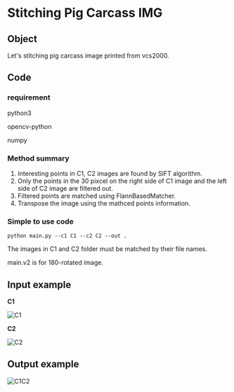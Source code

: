 # Stitching Pig Carcass IMG

## Object

Let's stitching pig carcass image printed from vcs2000.

## Code
### requirement

python3

opencv-python

numpy

### Method summary
1. Interesting points in C1, C2 images are found by SIFT algorithm.
2. Only the points in the 30 pixcel on the right side of C1 image and the left side of C2 image are filtered out.
3. Filtered points are matched using FlannBasedMatcher.
4. Transpose the image using the mathced points information.
### Simple to use code
```
python main.py --c1 C1 --c2 C2 --out .
```
The images in C1 and C2 folder must be matched by their file names.

main.v2 is for 180-rotated image.

## Input example
**C1**

![C1](https://user-images.githubusercontent.com/71325306/97154516-4fc9a080-17b7-11eb-92d1-a02c49764e19.jpg)

**C2**

![C2](https://user-images.githubusercontent.com/71325306/97154540-5821db80-17b7-11eb-9b12-6b43057be9d5.jpg)
## Output example
![C1C2](https://user-images.githubusercontent.com/71325306/97154577-65d76100-17b7-11eb-9ca5-39258ac40bd9.jpg)
